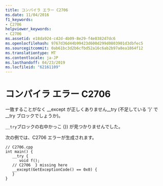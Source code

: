 ```yaml
---
title: コンパイラ エラー C2706
ms.date: 11/04/2016
f1_keywords:
- C2706
helpviewer_keywords:
- C2706
ms.assetid: e18da924-c42d-4b09-8e29-f4e0382d7dc6
ms.openlocfilehash: 9767d36d44b99423d600d299d0803901d3dbfec5
ms.sourcegitcommit: 0ab61bc3d2b6cfbd52a16c6ab2b97a8ea1864f12
ms.translationtype: MT
ms.contentlocale: ja-JP
ms.lasthandoff: 04/23/2019
ms.locfileid: "62161109"
---
```

# <a name="compiler-error-c2706"></a>コンパイラ エラー C2706

一致することがなく __except が正しくありません\__try (不足している '}' で\__try ブロックでしょうか)。

`__try`ブロックの右中かっこ (}) が見つかりませんでした。

次の例では、C2706 エラーが生成されます。

```
// C2706.cpp
int main() {
   __try {
      void f();
   // C2706  } missing here
   __except(GetExceptionCode() == 0x0) {
   }
}
```